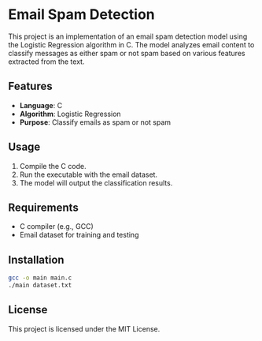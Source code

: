 # Email Spam Detection

This project is an implementation of an email spam detection model using the Logistic Regression algorithm in C. The model analyzes email content to classify messages as either spam or not spam based on various features extracted from the text.

## Features

- **Language**: C
- **Algorithm**: Logistic Regression
- **Purpose**: Classify emails as spam or not spam

## Usage

1. Compile the C code.
2. Run the executable with the email dataset.
3. The model will output the classification results.

## Requirements

- C compiler (e.g., GCC)
- Email dataset for training and testing

## Installation

```sh
gcc -o main main.c
./main dataset.txt
```

## License

This project is licensed under the MIT License.
